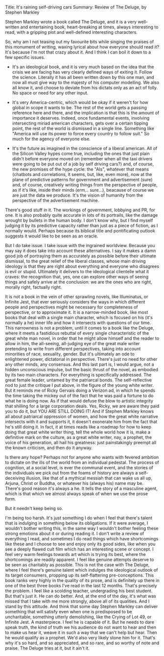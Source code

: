Title: It's raining self-driving cars
Summary: Review of The Deluge, by Stephen Markley

Stephen Markley wrote a book called The Deluge, and it is a very well-written and entertaining book, heart-breaking at times, always interesting to read, with a gripping plot and well-defined interesting characters.

So, why am I not teasing out my favourite bits while singing the praises of this monument of writing, waxing lyrical about how everyone should read it? It's because I'm not that crazy about it. And I think I can boil it down to a few specific issues.

- It's an ideological book, and it is very much based on the idea that the crisis we are facing has very clearly defined ways of exiting it. Follow the science. Literally it has all been written down by this one man, and now all must give way to the majesty of his computer modelling. We also all know it, and choose to deviate from his dictats only as an act of folly. No space or need for any other input.

- It's very America-centric, which would be okay if it weren't for how global in scope it wants to be. The rest of the world gets a passing reference here and there, and the implication is that this is the amount of importance it deserves. Indeed, once fundamental events, involving intersecting miriad american characters, gets over a certain tipping point, the rest of the world is dismissed in a single line. Something like "America will use its power to force every country to follow suit." So much for the agency of everyone else.

- It's the future as imagined in the conscience of a liberal american. All of the Silicon Valley hypes come true, including the ones that just plain didn't before everyone moved on (remember when all the taxi drivers were going to be put out of a job by self driving cars?) and, of course, the new promises of the hype cycle: the "AIs", whatever that means (chatbots and correlations, it seems, but, like, even more), now at the plane of predictive patterns for government and advertisement (sure) and, of course, creatively writing things from the perspective of people, as if it's like, inside their minds (erm... sure...), beacause of course we are just the data we produce. It's the vision of humanity from the perspective of the advertisement machine.

There's good stuff in it. The workings of government, lobbying and PR, for one. It is also probably quite accurate in lots of its portrails, like the damage wrought by bullets in the human body. I don't know why, but I find myself judging it by its predictive capacity rather than just as a piece of fiction, as I normally would. Perhaps because its biblical title and pontificating outlook suggests it would like to be seen as an oracle.

But I do take issue. I take issue with the ingrained worldview. Because you may say it does take into account these alternatives. I say it makes a damn good job of portraying them as accurately as possible before their ultimate dismissal, to the great relief of the liberal classes, whose main driving ideology is that they are right about everything and everyone who disagrees is evil or stupid. Ultimately it delivers to the ideological clientelle what it craves: the recognition that, yes, one can explore other ways of seeing things and safely arrive at the conclusion: we are the ones who are right, morally right, factually right.

It is not a book in the vein of other sprawling novels, like Illuminatus, or Infinite Jest, that ever seriously considers the ways in which different people and perspectives might be necessary for completeness of perspective, or to approximate it. It is a narrow-minded book, like most books that deal with a single main character, which is focused on his (it's normally a he) inner life and how it intersects with questions of our time. This narrowness is not a problem, until it comes to a book like the Deluge, where it meets a fastidious rebuttal of every single characteristic of the great white man novel, in order that he might allow himself and the reader to allow in him, the all-seeing, all-judging eye of the great male writer pretending to write from different perspectives, taking into account minorities of race, sexuality, gender. But it's ultimately an ode to enlightened power, dictatorial in perspective. There's just no need for other any other minds, any consensus. And this last part is, I would argue, not a hidden unconscious impulse, but the basic thrust of the novel, as embodied by its two main characters.
For everything is specifically addressed. The great female leader, untamed by the patriarcal bonds. The self-reflective nod to just the critique I put above, in the figure of the young white writer. But it reminds me of Ricky Gervais doing a Verizon ad, in which he spends the time taking the mickey out of the fact that he was paid a fortune to do what he is doing now. As if that would defuse the blow to artistic integrity that shilling for a large corporation deals. Yes, Ricky, we are aware they paid you to do it, but YOU ARE STILL DOING IT! And if Stephen Markley knows all about patriarcal oppression of women, and how the great white narrative intersects with it and supports it, it doesn't exonerate him from the fact that he's still doing it. In fact, it at times reads like a roadmap for how to keep doing that great white writer thing, tell the whole world how it is, make a definitive mark on the culture, as a great white writer, nay, a prophet, the voice of his generation, all hail his greatness: just painstakingly preempt all the known criticism, and then do it anyway.

Is there any hope? Perhaps not for anyone who wants with fevered ambition to dictate on the ills of the world from an individual pedestal. The process of cognition, at a social level, is ever the communal event, and the stories of the individuals we pick out from the foams of history are always a self-deceiving illusion, like that of a mythical messiah that can wake us all up, Arjuna, Christ or Buddha, or whatever his (always his) name may be. There's good reason it's always a he. It tells the story of a masculine agent, which is that which we almost always speak of when we use the prose form.

But it needn't keep being so.

I'm being too harsh. It's just something I do when I feel that there's talent that is indulging in something below its obligations. If it were average, I wouldn't bother writing this, in the same way I wouldn't bother feeling these strong emotions about it or during reading it. I don't write a review of everything I read, and sometimes I do read things which have shortcomings like these and I choose to see and enjoy only its good sides, like when you see a deeply flawed cult film which has an interesting scene or concept. I feel very warm feelings towards art which is trying its best, where the shortcomings are readily apparent. I feel like genuine attempts deserve to be seen as charitably as possible. This is not the case with The Deluge, where I feel there's genuine talent which indulges the ideological outlook of its target consumers, propping up its self-flattering pre-conceptions. This book ranks very highly in the quality of its prose, and is definitely up there in one of the best three books I've read in the last 12 months. That's precisely the problem. I feel like a scolding teacher, undergrading his best student. But that's just it. He can do better. And, at the end of the day, it's what was missed that I take with me more strongly, above all of its qualities. And I stand by this attitude. And think that some day Stephen Markley can deliver something that will satisfy even when one is predisposed to be uncharitable, something utterly demolishing, like the Crying of Lot 49, or Infinite Jest. A masterpiece. I feel he is capable of it. But he needs to dare speak truth, the kind of truth we his audience do not want to hear and then to make us hear it, weave it in such a way that we can't help but hear. Then he would qualify as a prophet. We'd also very likely stone him for it. That's why it's so hard, and so appreciated, and so rare, and so worthy of note and praise. The Deluge tries at it, but it ain't it.

